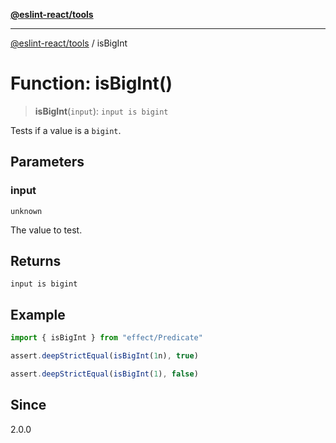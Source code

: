 [**@eslint-react/tools**](../README.md)

***

[@eslint-react/tools](../README.md) / isBigInt

# Function: isBigInt()

> **isBigInt**(`input`): `input is bigint`

Tests if a value is a `bigint`.

## Parameters

### input

`unknown`

The value to test.

## Returns

`input is bigint`

## Example

```ts
import { isBigInt } from "effect/Predicate"

assert.deepStrictEqual(isBigInt(1n), true)

assert.deepStrictEqual(isBigInt(1), false)
```

## Since

2.0.0
